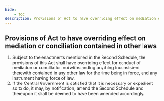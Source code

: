 ```yaml
---
hide:
    - toc
description: Provisions of Act to have overriding effect on mediation or conciliation contained in other laws
---
```


## Provisions of Act to have overriding effect on mediation or conciliation contained in other laws

1. Subject to the enactments mentioned in the Second Schedule, the provisions of this Act shall have overriding effect for conduct of mediation or conciliation notwithstanding anything inconsistent therewith contained in any other law for the time being in force, and any instrument having force of law.
2. If the Central Government is satisfied that it is necessary or expedient so to do, it may, by notification, amend the Second Schedule and thereupon it shall be deemed to have been amended accordingly.
